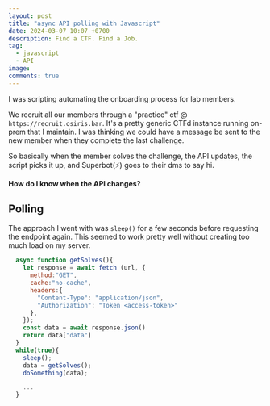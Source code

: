 ```yaml
---
layout: post
title: "async API polling with Javascript"
date: 2024-03-07 10:07 +0700
description: Find a CTF. Find a Job.
tag:
  - javascript
  - API
image:
comments: true
---
```

I was scripting automating the onboarding process for lab members.

We recruit all our members through a "practice" ctf @ `https://recruit.osiris.bar`. It's a pretty generic CTFd instance running on-prem that I maintain. I was thinking we could have a message be sent to the new member when they complete the last challenge.

So basically when the member solves the challenge, the API updates, the script picks it up, and Superbot(⚡) goes to their dms to say hi.

**How do I know when the API changes?**

## Polling

The approach I went with was `sleep()` for a few seconds before requesting the endpoint again. This seemed to work pretty well without creating too much load on my server.

```javascript
  async function getSolves(){
    let response = await fetch (url, {
      method:"GET",
      cache:"no-cache",
      headers:{
        "Content-Type": "application/json",
        "Authorization": "Token <access-token>"
      },
    });
    const data = await response.json()
    return data["data"]
  }
  while(true){
    sleep();
    data = getSolves();
    doSomething(data);

    ...
  }
```